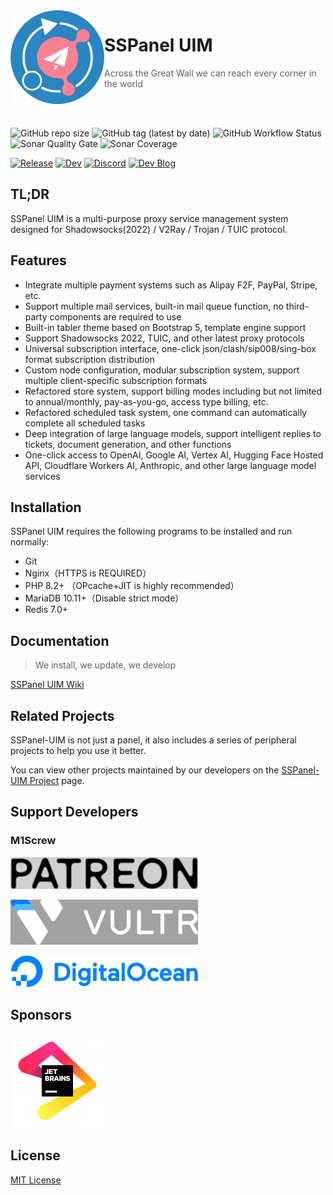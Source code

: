 <img src="public/images/uim-logo-round_192x192.png" alt="logo" width="150" height="150" align="left" />

<h1>SSPanel UIM</h1>

> Across the Great Wall we can reach every corner in the world

<br>
<br>

![GitHub repo size](https://img.shields.io/github/repo-size/SSPanel-UIM/SSPanel-UIM-Dev?style=flat-square)
![GitHub tag (latest by date)](https://img.shields.io/github/v/tag/Anankke/SSPanel-Uim?style=flat-square)
![GitHub Workflow Status](https://img.shields.io/github/actions/workflow/status/SSPanel-UIM/SSPanel-UIM-Dev/lint.yml?branch=dev&label=lint&style=flat-square)
![Sonar Quality Gate](https://img.shields.io/sonar/quality_gate/sspanel-uim_SSPanel-Uim-Dev/dev?server=https%3A%2F%2Fsonarcloud.io&style=flat-square)
![Sonar Coverage](https://img.shields.io/sonar/coverage/sspanel-uim_SSPanel-Uim-Dev/dev?server=https%3A%2F%2Fsonarcloud.io&style=flat-square)

[![Release](https://img.shields.io/badge/Telegram-Release-blue?style=flat-square)](https://t.me/sspanel_uim)
[![Dev](https://img.shields.io/badge/Telegram-Dev-blue?style=flat-square)](https://t.me/sspanel_uim_dev)
[![Discord](https://img.shields.io/discord/1049692075085549600?color=5865F2&label=Discord&style=flat-square)](https://discord.gg/A7uFKCvf8V)
[![Dev Blog](https://img.shields.io/badge/Dev-Blog-blue?style=flat-square)](https://blog.sspanel.org)

## TL;DR

SSPanel UIM is a multi-purpose proxy service management system designed for Shadowsocks(2022) / V2Ray / Trojan / TUIC protocol.

## Features

- Integrate multiple payment systems such as Alipay F2F, PayPal, Stripe, etc.
- Support multiple mail services, built-in mail queue function, no third-party components are required to use
- Built-in tabler theme based on Bootstrap 5, template engine support
- Support Shadowsocks 2022, TUIC, and other latest proxy protocols
- Universal subscription interface, one-click json/clash/sip008/sing-box format subscription distribution
- Custom node configuration, modular subscription system, support multiple client-specific subscription formats
- Refactored store system, support billing modes including but not limited to annual/monthly, pay-as-you-go, access type billing, etc.
- Refactored scheduled task system, one command can automatically complete all scheduled tasks
- Deep integration of large language models, support intelligent replies to tickets, document generation, and other functions
- One-click access to OpenAI, Google AI, Vertex AI, Hugging Face Hosted API, Cloudflare Workers AI, Anthropic, and other large language model services

## Installation

SSPanel UIM requires the following programs to be installed and run normally:

- Git
- Nginx（HTTPS is REQUIRED）
- PHP 8.2+ （OPcache+JIT is highly recommended）
- MariaDB 10.11+（Disable strict mode）
- Redis 7.0+

## Documentation

> We install, we update, we develop

[SSPanel UIM Wiki](https://wiki.sspanel.org)

## Related Projects

SSPanel-UIM is not just a panel, it also includes a series of peripheral projects to help you use it better.

You can view other projects maintained by our developers on the [SSPanel-UIM Project](https://github.com/SSPanel-UIM) page.

## Support Developers

### M1Screw

<a href="https://www.patreon.com/catdev"><img src=".github/patreon.png" width="300"></a>

<a href="https://www.vultr.com/?ref=8941355-8H"><img src=".github/vultr.png" width="300"></a>

<a href="https://www.digitalocean.com/?refcode=50f1a3b6244c"><img src=".github/do.png" width="300"></a>


## Sponsors

[![](.github/jetbrains.png)](https://www.jetbrains.com/?from=SSPanel-UIM)

## License

[MIT License](blob/dev/LICENSE)
